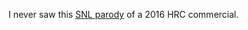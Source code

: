 I never saw this <a href="https://www.youtube.com/watch?v=O3iBb1gvehI">SNL parody</a> of a 2016 HRC commercial. 
